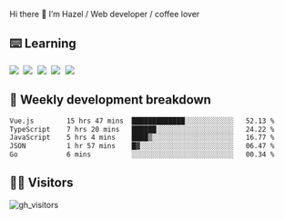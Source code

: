 
Hi there 👋 I’m Hazel / Web developer / coffee lover

## ⌨️ Learning

<samp>
 <a href="https://github.com/vuejs/core"><img src="https://api.iconify.design/logos:vue.svg" /></a>
  <a href="https://github.com/vuejs/core"><img src="https://api.iconify.design/logos:react.svg" /></a>
  <a href="https://github.com/vitejs/vite"><img src="https://api.iconify.design/logos:vitejs.svg" /></a>
  <a href="https://github.com/microsoft/TypeScript"><img src="https://api.iconify.design/logos:typescript-icon.svg" /></a> 
  <a href="https://github.com/unocss/unocss"><img src="https://api.iconify.design/logos:unocss.svg" /></a>
  

</samp>


## 🦀 Weekly development breakdown

<!--START_SECTION:waka-->

```txt
Vue.js        15 hrs 47 mins  █████████████░░░░░░░░░░░░   52.13 %
TypeScript    7 hrs 20 mins   ██████░░░░░░░░░░░░░░░░░░░   24.22 %
JavaScript    5 hrs 4 mins    ████▒░░░░░░░░░░░░░░░░░░░░   16.77 %
JSON          1 hr 57 mins    █▓░░░░░░░░░░░░░░░░░░░░░░░   06.47 %
Go            6 mins          ░░░░░░░░░░░░░░░░░░░░░░░░░   00.34 %
```

<!--END_SECTION:waka-->
## 👬🏻 Visitors

![gh_visitors](https://profile-counter.glitch.me/Hazel-Lin/count.svg)

